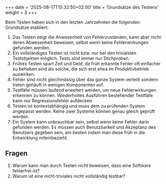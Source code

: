 +++
date = '2025-08-17T15:32:50+02:00'
title = 'Grundsätze des Testens'
weight = 3
+++

Beim Testen haben sich in den letzten Jahrzehnten die folgenden Grundsätze etabliert:

1. Das Testen zeigt die Anwesenheit von Fehlerzuständen, kann aber nicht deren Abwesenheit beweisen, selbst wenn keine Fehlerwirkungen gefunden werden.
2. Ein vollständiges Testen ist nicht bzw. nur bei den trivialsten Testobjekten möglich; Tests sind immer nur Stichproben.
3. Frühes Testen spart Zeit und Geld, da früh erkannte Fehler oft einfacher zu beheben sind als solche, die sich erst etwa im Produktivbetrieb auswirken.
4. Fehler sind nicht gleichmässig über das ganze System verteilt sondern treten gehäuft in wenigen Komponenten auf.
5. Testfälle müssen laufend erweitert werden, um neue Fehlerwirkungen erkennen zu können. Wiederholtes Ausführen bestehender Testfälle kann nur Regressionsfehler aufdecken.
6. Testen ist kontextabhängig und muss dem zu prüfenden System angepasst werden. Keine zwei Systeme können genau gleich geprüft werden.
7. Ein System kann unbrauchbar sein, selbst wenn keine Fehler darin gefunden werden. Es müssen auch Benutzbarkeit und Akzeptanz des Benutzers gegeben sein, am besten indem man diese früh in die Entwicklung miteinbezieht.

## Fragen

1. Warum kann man durch Testen nicht beweisen, dass eine Software fehlerfrei ist?
2. Warum ist eine nicht-triviales nicht vollständig testbar?

